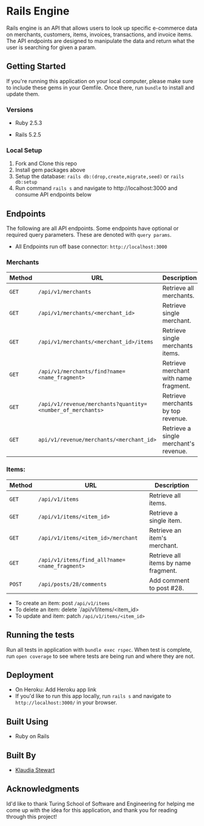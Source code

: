 # Rails Engine 

Rails engine is an API that allows users to look up specific e-commerce data on merchants, customers, items, invoices, transactions, and invoice items. The API endpoints are designed to manipulate the data and return what the user is searching for given a param. 

## Getting Started

If you're running this application on your local computer, please make sure to include these gems in your Gemfile. Once there, run `bundle` to install and update them.

### Versions

- Ruby 2.5.3

- Rails 5.2.5

### Local Setup

1. Fork and Clone this repo
2. Install gem packages above
3. Setup the database: `rails db:(drop,create,migrate,seed)` or `rails db:setup`
4. Run command `rails s` and navigate to http://localhost:3000 and consume API endpoints below 

## Endpoints 
The following are all API endpoints. Some endpoints have optional or required query parameters. These are denoted with `query params`. 
 - All Endpoints run off base connector: `http://localhost:3000`

### Merchants 

| Method   | URL                                      | Description                              |
| -------- | ---------------------------------------- | ---------------------------------------- |
| `GET`    | `/api/v1/merchants`                             | Retrieve all merchants.                      |
| `GET`   | `/api/v1/merchants/<merchant_id>`                             | Retrieve single merchant.                       |
| `GET`    | `/api/v1/merchants/<merchant_id>/items`                          | Retrieve single merchants items.                       |
| `GET`  | `/api/v1/merchants/find?name=<name_fragment>`                          | Retrieve merchant with name fragment.                 |
| `GET`   | `/api/v1/revenue/merchants?quantity=<number_of_merchants>`                 | Retrieve merchants by top revenue.                 |
| `GET`   | `api/v1/revenue/merchants/<merchant_id>` | Retrieve a single merchant's revenue.

### Items:

| Method   | URL                                      | Description                              |
| -------- | ---------------------------------------- | ---------------------------------------- |
| `GET`    | `/api/v1/items`                             | Retrieve all items.                      |
| `GET`   | `/api/v1/items/<item_id>`                             | Retrieve a single item.                       |
| `GET`    | `/api/v1/items/<item_id>/merchant`                          | Retrieve an item's merchant.                       |
| `GET`  | `/api/v1/items/find_all?name=<name_fragment>`                          | Retrieve all items by name fragment.                 |
| `POST`   | `/api/posts/28/comments`                 | Add comment to post #28.                 |


 - To create an item: post `/api/v1/items` 
 - To delete an item: delete `/api/v1/items/<item_id>
 - To update and item: patch `/api/v1/items/<item_id>`


## Running the tests

Run all tests in application with `bundle exec rspec`. When test is complete, run `open coverage` to see where tests are being run and where they are not.

## Deployment

- On Heroku: Add Heroku app link
- If you'd like to run this app locally, run `rails s` and navigate to `http://localhost:3000/` in your browser.

## Built Using

  - Ruby on Rails

## Built By

- [Klaudia Stewart](https://github.com/klaudiastewart)

## Acknowledgments

Id'd like to thank Turing School of Software and Engineering for helping me come up with the idea for this application, and thank you for reading through this project!
